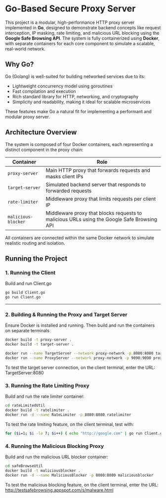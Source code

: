 # Go-Based Secure Proxy Server

This project is a modular, high-performance HTTP proxy server implemented in **Go**, designed to demonstrate backend concepts like request interception, IP masking, rate limiting, and malicious URL blocking using the **Google Safe Browsing API**. The system is fully containerized using **Docker**, with separate containers for each core component to simulate a scalable, real-world network.

## Why Go?

Go (Golang) is well-suited for building networked services due to its:

- Lightweight concurrency model using goroutines
- Fast compilation and execution
- Rich standard library for HTTP, networking, and cryptography
- Simplicity and readability, making it ideal for scalable microservices

These features make Go a natural fit for implementing a performant and modular proxy server.

## Architecture Overview

The system is composed of four Docker containers, each representing a distinct component in the proxy chain:

| Container           | Role                                                                 |
|---------------------|----------------------------------------------------------------------|
| `proxy-server`      | Main HTTP proxy that forwards requests and masks client IPs         |
| `target-server`     | Simulated backend server that responds to forwarded requests         |
| `rate-limiter`      | Middleware proxy that limits requests per client IP                 |
| `malicious-blocker` | Middleware proxy that blocks requests to malicious URLs using the Google Safe Browsing API |

All containers are connected within the same Docker network to simulate realistic routing and isolation.

## Running the Project

### 1. Running the Client

Build and run Client.go

```bash
go build Client.go
go run Client.go
```
---

### 2. Building & Running the Proxy and Target Server

Ensure Docker is installed and running. Then build and run the containers on separate terminals

```bash
docker build -t proxy-server .
docker build -t target-server .

docker run --name TargetServer --network proxy-network -p 8080:8080 targetserver
docker run --name ProxyServer --network proxy-network -p 9090:9090 proxyserver
```
To test the target server connection, on the client terminal, enter the URL: TargetServer:8080

### 3. Running the Rate Limiting Proxy

Build and run the rate limiter container:

```bash
cd rateLimitedUtil
docker build -t ratelimiter .
docker run -d --name RateLimiter -p 8080:8080 ratelimiter
```
To test the rate limiting feature, on the client terminal, test with:

```bash
for ($i=1; $i -le 7; $i++) { echo "http://google.com" | go run Client.go ; Start-Sleep -Milliseconds 100 }
```

### 4. Running the Malicious Blocking Proxy

Build and run the malicious URL blocker container:

```bash
cd safeBrowseUtil
docker build -t maliciousblocker .
docker run -d --name MaliciousBlocker -p 8080:8080 maliciousblocker
```
To test the malicious blocking feature, on the client terminal, enter the URL: http://testsafebrowsing.appspot.com/s/malware.html



